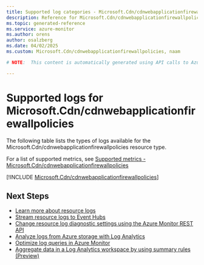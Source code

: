 ```yaml
---
title: Supported log categories - Microsoft.Cdn/cdnwebapplicationfirewallpolicies
description: Reference for Microsoft.Cdn/cdnwebapplicationfirewallpolicies in Azure Monitor Logs.
ms.topic: generated-reference
ms.service: azure-monitor
ms.author: orens
author: osalzberg
ms.date: 04/02/2025
ms.custom: Microsoft.Cdn/cdnwebapplicationfirewallpolicies, naam

# NOTE:  This content is automatically generated using API calls to Azure. Any edits made on these files will be overwritten in the next run of the script. 

---
```





# Supported logs for Microsoft.Cdn/cdnwebapplicationfirewallpolicies  
The following table lists the types of logs available for the Microsoft.Cdn/cdnwebapplicationfirewallpolicies resource type.
  
  
  
For a list of supported metrics, see [Supported metrics - Microsoft.Cdn/cdnwebapplicationfirewallpolicies](../supported-metrics/microsoft-cdn-cdnwebapplicationfirewallpolicies-metrics.md)  
  

  
[!INCLUDE [Microsoft.Cdn/cdnwebapplicationfirewallpolicies](~/reusable-content/ce-skilling/azure/includes/azure-monitor/reference/logs/microsoft-cdn-cdnwebapplicationfirewallpolicies-logs-include.md)]  
  

## Next Steps

* [Learn more about resource logs](/azure/azure-monitor/essentials/platform-logs-overview)
* [Stream resource logs to Event Hubs](/azure/azure-monitor/essentials/resource-logs#send-to-azure-event-hubs)
* [Change resource log diagnostic settings using the Azure Monitor REST API](/rest/api/monitor/diagnosticsettings)
* [Analyze logs from Azure storage with Log Analytics](/azure/azure-monitor/essentials/resource-logs#send-to-log-analytics-workspace)
* [Optimize log queries in Azure Monitor](/azure/azure-monitor/logs/query-optimization)
* [Aggregate data in a Log Analytics workspace by using summary rules (Preview)](/azure/azure-monitor/logs/summary-rules)